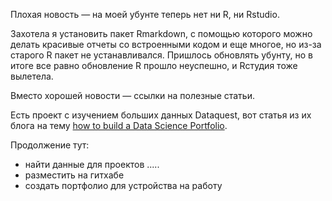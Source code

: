 Плохая новость — на моей убунте теперь нет ни R, ни Rstudio.

Захотела я установить пакет Rmarkdown, с помощью которого можно делать красивые отчеты со встроенными кодом и еще многое, но из-за старого R пакет не устанавливался. Пришлось обновлять убунту, но в итоге все равно обновление R прошло неуспешно, и Rстудия тоже вылетела.

Вместо хорошей новости — ссылки на полезные статьи.

Есть проект с изучением больших данных Dataquest, вот статья из их блога на тему [how to build a Data Science Portfolio](https://www.dataquest.io/blog/build-a-data-science-portfolio/).

Продолжение тут:
* найти данные для проектов
.....
* разместить на гитхабе
* создать портфолио для устройства на работу

